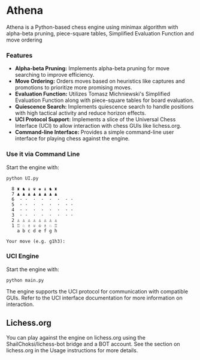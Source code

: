 # Athena
Athena is a Python-based chess engine using minimax algorithm with alpha-beta pruning, piece-square tables, Simplified Evaluation Function and move ordering

### Features

- **Alpha-beta Pruning:** Implements alpha-beta pruning for move searching to improve efficiency.
- **Move Ordering:** Orders moves based on heuristics like captures and promotions to prioritize more promising moves.
- **Evaluation Function:** Utilizes Tomasz Michniewski's Simplified Evaluation Function along with piece-square tables for board evaluation.
- **Quiescence Search:** Implements quiescence search to handle positions with high tactical activity and reduce horizon effects.
- **UCI Protocol Support:** Implements a slice of the Universal Chess Interface (UCI) to allow interaction with chess GUIs like lichess.org.
- **Command-line Interface:** Provides a simple command-line user interface for playing chess against the engine.


### Use it via Command Line

Start the engine with:

```python UI.py```

```
  8 ♜ ♞ ♝ ♛ ♚ ♝ ♞ ♜
  7 ♟ ♟ ♟ ♟ ♟ ♟ ♟ ♟
  6  · ·  ·  ·  ·  ·  · ·
  5  · ·  ·  ·  ·  ·  · ·
  4  · ·  ·  ·  ·  ·  · ·
  3  · ·  ·  ·  ·  ·  · ·
  2 ♙ ♙ ♙ ♙ ♙ ♙ ♙ ♙
  1 ♖ ♘ ♗ ♕ ♔ ♗ ♘ ♖
    a b c d e f g h

Your move (e.g. g1h3):
```



### UCI Engine

Start the engine with:

```python main.py```

The engine supports the UCI protocol for communication with compatible GUIs. Refer to the UCI interface documentation for more information on interaction.

## Lichess.org

You can play against the engine on lichess.org using the ShailChoksi/lichess-bot bridge and a BOT account. See the section on lichess.org in the Usage instructions for more details.
